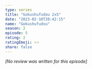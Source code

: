```yaml
---
type: series
title: "Gokushufudou 2x5"
date: "2023-02-10T20:42:15"
name: "Gokushufudou"
season: 2
episode: 5
rating: 2
ratingEmoji: ⭐️⭐️
share: false
---
```


_[No review was written for this episode]_
